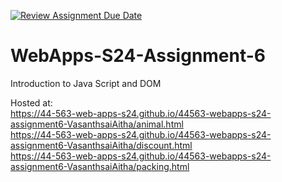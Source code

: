 [![Review Assignment Due Date](https://classroom.github.com/assets/deadline-readme-button-24ddc0f5d75046c5622901739e7c5dd533143b0c8e959d652212380cedb1ea36.svg)](https://classroom.github.com/a/1Z6dGCon)
# WebApps-S24-Assignment-6
Introduction to Java Script and DOM

Hosted at:  
<https://44-563-web-apps-s24.github.io/44563-webapps-s24-assignment6-VasanthsaiAitha/animal.html>  
<https://44-563-web-apps-s24.github.io/44563-webapps-s24-assignment6-VasanthsaiAitha/discount.html>  
<https://44-563-web-apps-s24.github.io/44563-webapps-s24-assignment6-VasanthsaiAitha/packing.html>